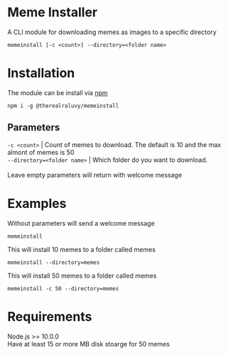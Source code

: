 # Meme Installer
A CLI module for downloading memes as images to a specific directory
```
memeinstall [-c <count>] --directory=<folder name>
```
# Installation
The module can be install via [npm](https://www.npmjs.com/package/@therealraluvy/memeinstall)
```
npm i -g @therealraluvy/memeinstall
```
## Parameters  
`-c <count>` | Count of memes to download. The default is 10 and the max almont of memes is 50<br>
`--directory=<folder name>` | Which folder do you want to download.<br><br>
Leave empty parameters will return with welcome message
# Examples
Without parameters will send a welcome message
```
memeinstall
```
This will install 10 memes to a folder called memes
```
memeinstall --directory=memes
```
This will install 50 memes to a folder called memes
```
memeinstall -c 50 --directory=memes
```
# Requirements
Node.js >= 10.0.0<br>
Have at least 15 or more MB disk stoarge for 50 memes